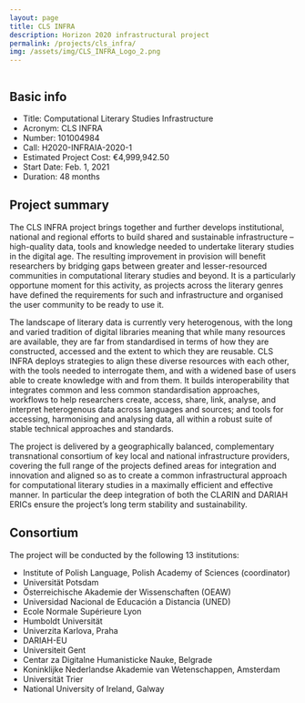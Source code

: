 ```yaml
---
layout: page
title: CLS INFRA
description: Horizon 2020 infrastructural project
permalink: /projects/cls_infra/
img: /assets/img/CLS_INFRA_Logo_2.png
---
```




<div>
    <img class="col three left" src="{{ site.baseurl }}/assets/img/CLS_INFRA_logo.png" alt="" title="Computational Literary Studies Infrastructure"/>
</div>




## Basic info

* Title: Computational Literary Studies Infrastructure
* Acronym: CLS INFRA
* Number: 101004984
* Call: H2020-INFRAIA-2020-1
* Estimated Project Cost: €4,999,942.50
* Start Date: Feb. 1, 2021
* Duration: 48 months





## Project summary

The CLS INFRA project brings together and further develops institutional, national and regional efforts to build shared and sustainable infrastructure – high-quality data, tools and knowledge needed to undertake literary studies in the digital age. The resulting improvement in provision will benefit researchers by bridging gaps between greater and lesser-resourced communities in computational literary studies and beyond. It is a particularly opportune moment for this activity, as projects across the literary genres have defined the requirements for such and infrastructure and organised the user community to be ready to use it.

The landscape of literary data is currently very heterogenous, with the long and varied tradition of digital libraries meaning that while many resources are available, they are far from standardised in terms of how they are constructed, accessed and the extent to which they are reusable. CLS INFRA deploys strategies to align these diverse resources with each other, with the tools needed to interrogate them, and with a widened base of users able to create knowledge with and from them. It builds interoperability that integrates common and less common standardisation approaches, workflows to help researchers create, access, share, link, analyse, and interpret heterogenous data across languages and sources; and tools for accessing, harmonising and analysing data, all within a robust suite of stable technical approaches and standards.

The project is delivered by a geographically balanced, complementary transnational consortium of key local and national infrastructure providers, covering the full range of the projects defined areas for integration and innovation and aligned so as to create a common infrastructural approach for computational literary studies in a maximally efficient and effective manner. In particular the deep integration of both the CLARIN and DARIAH ERICs ensure the project’s long term stability and sustainability.

## Consortium

The project will be conducted by the following 13 institutions:

* Institute of Polish Language, Polish Academy of Sciences (coordinator)
* Universität Potsdam
* Österreichische Akademie der Wissenschaften (OEAW)
* Universidad Nacional de Educación a Distancia (UNED)
* Ecole Normale Supérieure Lyon
* Humboldt Universität
* Univerzita Karlova, Praha
* DARIAH-EU
* Universiteit Gent
* Centar za Digitalne Humanisticke Nauke, Belgrade
* Koninklijke Nederlandse Akademie van Wetenschappen, Amsterdam
* Universität Trier
* National University of Ireland, Galway



